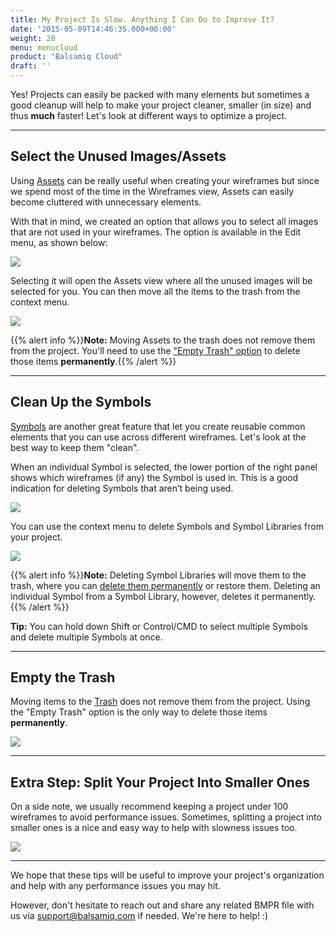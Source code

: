 ```yaml
---
title: My Project Is Slow. Anything I Can Do to Improve It?
date: '2015-05-09T14:46:35.000+00:00'
weight: 20
menu: menucloud
product: "Balsamiq Cloud"
draft: ''
---
```


Yes! Projects can easily be packed with many elements but sometimes a good cleanup will help to make your project cleaner, smaller (in size) and thus **much** faster! Let's look at different ways to optimize a project.

* * *

## Select the Unused Images/Assets

Using [Assets](https://docs.balsamiq.com/cloud/images/) can be really useful when creating your wireframes but since we spend most of the time in the Wireframes view, Assets can easily become cluttered with unnecessary elements.

With that in mind, we created an option that allows you to select all images that are not used in your wireframes. The option is available in the Edit menu, as shown below:

![](//media.balsamiq.com/img/support/prodfaqs/select-unused.png)

Selecting it will open the Assets view where all the unused images will be selected for you. You can then move all the items to the trash from the context menu.

![](//media.balsamiq.com/img/support/prodfaqs/trash-unused.png)

{{% alert info %}}**Note:** Moving Assets to the trash does not remove them from the project. You'll need to use the ["Empty Trash" option](#empty-the-trash) to delete those items **permanently**.{{% /alert %}}

* * *

## Clean Up the Symbols

[Symbols](https://docs.balsamiq.com/cloud/symbols) are another great feature that let you create reusable common elements that you can use across different wireframes. Let's look at the best way to keep them "clean".

When an individual Symbol is selected, the lower portion of the right panel shows which wireframes (if any) the Symbol is used in. This is a good indication for deleting Symbols that aren’t being used.

![](//media.balsamiq.com/img/support/prodfaqs/symbol-unused.png)

You can use the context menu to delete Symbols and Symbol Libraries from your project.

![](//media.balsamiq.com/img/support/prodfaqs/delete-symbol.png)

{{% alert info %}}**Note:** Deleting Symbol Libraries will move them to the trash, where you can [delete them permanently](#empty-the-trash) or restore them. Deleting an individual Symbol from a Symbol Library, however, deletes it permanently.{{% /alert %}}

**Tip:** You can hold down Shift or Control/CMD to select multiple Symbols and delete multiple Symbols at once.

* * *

## Empty the Trash

Moving items to the [Trash](https://docs.balsamiq.com/cloud/overview/#trash) does not remove them from the project. Using the "Empty Trash" option is the only way to delete those items **permanently**.

![](//media.balsamiq.com/img/support/prodfaqs/empty-trash.png)

* * *

## Extra Step: Split Your Project Into Smaller Ones

On a side note, we usually recommend keeping a project under 100 wireframes to avoid performance issues. Sometimes, splitting a project into smaller ones is a nice and easy way to help with slowness issues too.

![](//media.balsamiq.com/img/support/prodfaqs/split-project.png)

* * *

We hope that these tips will be useful to improve your project's organization and help with any performance issues you may hit.

However, don't hesitate to reach out and share any related BMPR file with us via [support@balsamiq.com](mailto:support@balsamiq.com) if needed. We're here to help! :)
